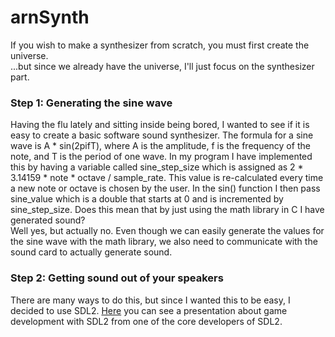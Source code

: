 # arnSynth

If you wish to make a synthesizer from scratch, you must first create the universe.  
...but since we already have the universe, I'll just focus on the synthesizer part.  


### Step 1: Generating the sine wave
Having the flu lately and sitting inside being bored, I wanted to see if it is easy to create a basic software sound synthesizer.
The formula for a sine wave is A * sin(2pifT), where A is the amplitude, f is the frequency of the note, and T is the period of one wave. 
In my program I have implemented this by having a variable called sine_step_size which is assigned as  2 * 3.14159 * note * octave / sample_rate.
This value is re-calculated every time a new note or octave is chosen by the user. In the sin() function I then pass sine_value which is a double that starts at 0 and is incremented by sine_step_size.
Does this mean that by just using the math library in C I have generated sound?  
Well yes, but actually no. Even though we can easily generate the values for the sine wave with the math library, we also need to communicate with the sound card to actually generate sound.

### Step 2: Getting sound out of your speakers

There are many ways to do this, but since I wanted this to be easy, I decided to use SDL2. [Here](https://youtu.be/MeMPCSqQ-34) you can see a presentation about game development with SDL2 from one of the core developers of SDL2. 
